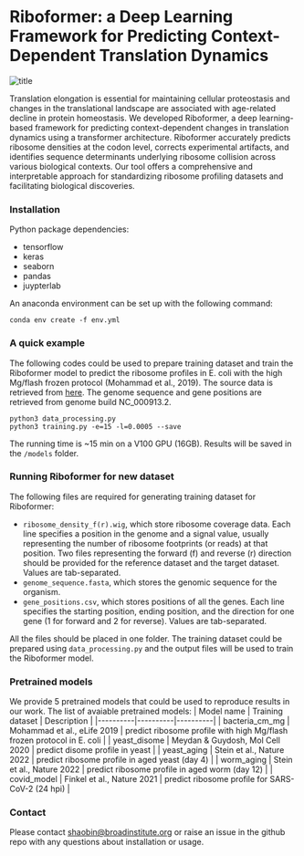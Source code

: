 # Riboformer: a Deep Learning Framework for Predicting Context-Dependent Translation Dynamics

![title](https://user-images.githubusercontent.com/12596418/232886009-400f779b-b23d-489c-b52f-194da79a4e5c.png)

Translation elongation is essential for maintaining cellular proteostasis and changes in the translational landscape are associated with age-related decline in protein homeostasis. We developed Riboformer, a deep learning-based framework for predicting context-dependent changes in translation dynamics using a transformer architecture. Riboformer accurately predicts ribosome densities at the codon level, corrects experimental artifacts, and identifies sequence determinants underlying ribosome collision across various biological contexts. Our tool offers a comprehensive and interpretable approach for standardizing ribosome profiling datasets and facilitating biological discoveries.

### Installation
Python package dependencies:
- tensorflow
- keras
- seaborn
- pandas
- juypterlab

An anaconda environment can be set up with the following command:
```
conda env create -f env.yml
```

### A quick example
The following codes could be used to prepare training dataset and train the Riboformer model to predict the ribosome profiles in E. coli with the high Mg/flash frozen protocol (Mohammad et al., 2019). The source data is retrieved from [here](https://www.ncbi.nlm.nih.gov/geo/query/acc.cgi?acc=GSE119104). The genome sequence and gene positions are retrieved from genome build NC_000913.2.
```
python3 data_processing.py
python3 training.py -e=15 -l=0.0005 --save
```
The running time is ~15 min on a V100 GPU (16GB). Results will be saved in the ```/models``` folder.


### Running Riboformer for new dataset
The following files are required for generating training dataset for Riboformer:
- ```ribosome_density_f(r).wig```,  which store ribosome coverage data. Each line specifies a position in the genome and a signal value, usually representing the number of ribosome footprints (or reads) at that position. Two files representing the forward (f) and reverse (r) direction should be provided for the reference dataset and the target dataset. Values are tab-separated.
- ```genome_sequence.fasta```, which stores the genomic sequence for the organism.
- ```gene_positions.csv```, which stores positions of all the genes. Each line specifies the starting position, ending position, and the direction for one gene (1 for forward and 2 for reverse). Values are tab-separated.

All the files should be placed in one folder. The training dataset could be prepared using ```data_processing.py``` and the output files will be used to train the Riboformer model.

### Pretrained models
We provide 5 pretrained models that could be used to reproduce results in our work. The list of avaiable pretrained models:
| Model name | Training dataset | Description |
|----------|----------|----------|
| bacteria_cm_mg |  Mohammad et al., eLife 2019 | predict ribosome profile with high Mg/flash frozen protocol in E. coli |
| yeast_disome | Meydan & Guydosh, Mol Cell 2020 | predict disome profile in yeast |
| yeast_aging | Stein et al., Nature 2022 | predict ribosome profile in aged yeast (day 4) |
| worm_aging | Stein et al., Nature 2022 | predict ribosome profile in aged worm (day 12) |
| covid_model | Finkel et al., Nature 2021 | predict ribosome profile for SARS-CoV-2 (24 hpi) |

### Contact
Please contact shaobin@broadinstitute.org or raise an issue in the github repo with any questions about installation or usage.
